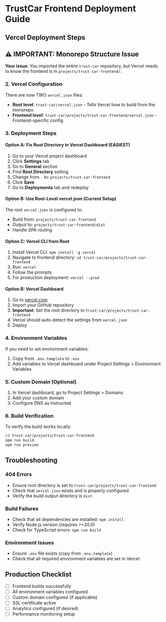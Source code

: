 # TrustCar Frontend Deployment Guide

## Vercel Deployment Steps

## ⚠️ **IMPORTANT: Monorepo Structure Issue**

**Your issue**: You imported the entire `trust-car` repository, but Vercel needs to know the frontend is in `projects/trust-car-frontend/`.

### 2. Vercel Configuration
There are now TWO `vercel.json` files:
- **Root level**: `trust-car/vercel.json` - Tells Vercel how to build from the monorepo
- **Frontend level**: `trust-car/projects/trust-car-frontend/vercel.json` - Frontend-specific config

### 3. Deployment Steps

#### Option A: Fix Root Directory in Vercel Dashboard (EASIEST)
1. Go to your Vercel project dashboard
2. Click **Settings** tab
3. Go to **General** section  
4. Find **Root Directory** setting
5. Change from `.` to: `projects/trust-car-frontend`
6. Click **Save**
7. Go to **Deployments** tab and redeploy

#### Option B: Use Root-Level vercel.json (Current Setup)
The root `vercel.json` is configured to:
- Build from: `projects/trust-car-frontend`
- Output to: `projects/trust-car-frontend/dist`
- Handle SPA routing

#### Option C: Vercel CLI from Root
1. Install Vercel CLI: `npm install -g vercel`
2. Navigate to frontend directory: `cd trust-car/projects/trust-car-frontend`
3. Run: `vercel`
4. Follow the prompts
5. For production deployment: `vercel --prod`

#### Option B: Vercel Dashboard
1. Go to [vercel.com](https://vercel.com)
2. Import your GitHub repository
3. **Important**: Set the root directory to `trust-car/projects/trust-car-frontend`
4. Vercel should auto-detect the settings from `vercel.json`
5. Deploy

### 4. Environment Variables
If you need to set environment variables:
1. Copy from `.env.template` to `.env`
2. Add variables to Vercel dashboard under Project Settings > Environment Variables

### 5. Custom Domain (Optional)
1. In Vercel dashboard, go to Project Settings > Domains
2. Add your custom domain
3. Configure DNS as instructed

### 6. Build Verification
To verify the build works locally:
```bash
cd trust-car/projects/trust-car-frontend
npm run build
npm run preview
```

## Troubleshooting

### 404 Errors
- Ensure root directory is set to `trust-car/projects/trust-car-frontend`
- Check that `vercel.json` exists and is properly configured
- Verify the build output directory is `dist`

### Build Failures
- Check that all dependencies are installed: `npm install`
- Verify Node.js version (requires >=20.0)
- Check for TypeScript errors: `npm run build`

### Environment Issues
- Ensure `.env` file exists (copy from `.env.template`)
- Check that all required environment variables are set in Vercel

## Production Checklist
- [ ] Frontend builds successfully
- [ ] All environment variables configured
- [ ] Custom domain configured (if applicable)
- [ ] SSL certificate active
- [ ] Analytics configured (if desired)
- [ ] Performance monitoring setup
